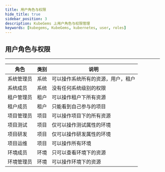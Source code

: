 ```yaml
---
title: 用户角色与权限
hide_title: true
sidebar_position: 3
description: KubeGems 上用户角色与权限管理
keywords: [kubegems, KubeGems, kubernetes, user, roles]
---
```


## 用户角色与权限

---


|角色|类别|说明|
| --- | --- | --- |
| 系统管理员|	系统|	可以操作系统所有的资源，用户，租户|
| 系统成员	|系统	|没有任何系统级别的权限|
| 租户管理员|	租户	|可以操作租户下所有资源|
| 租户成员|	租户	|只能看到自己参与的项目|
| 项目管理员|	项目|	可以操作项目下的所有资源|
| 项目测试	|项目	|仅可以操作测试属性的环境|
| 项目研发	|项目	|仅可以操作研发属性的环境|
| 项目运维	|项目	|可以操作所有环境|
| 环境成员	|环境	|只可以查看环境下的资源|
| 环境管理员|	环境|	可以操作环境下的资源|
